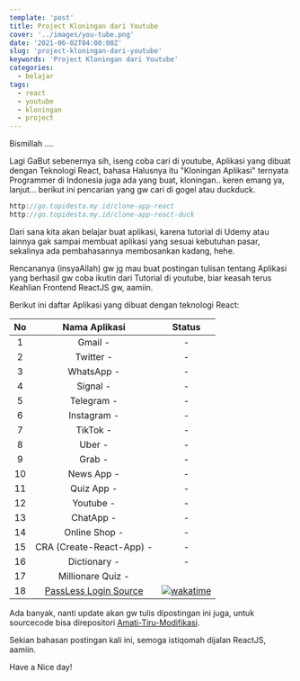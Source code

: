```yaml
---
template: 'post'
title: Project Kloningan dari Youtube
cover: '../images/you-tube.png'
date: '2021-06-02T04:00:00Z'
slug: 'project-kloningan-dari-youtube'
keywords: 'Project Kloningan dari Youtube'
categories:
  - belajar
tags:
  - react
  - youtube
  - kloningan
  - project
---
```


Bismillah ....

Lagi GaBut sebenernya sih, iseng coba cari di youtube, Aplikasi yang dibuat dengan Teknologi React, bahasa Halusnya itu "Kloningan Aplikasi" ternyata Programmer di Indonesia juga ada yang buat, kloningan.. keren emang ya, lanjut... berikut ini pencarian yang gw cari di gogel atau duckduck.

```javascript
http://go.topidesta.my.id/clone-app-react
http://go.topidesta.my.id/clone-app-react-duck
```

Dari sana kita akan belajar buat aplikasi, karena tutorial di Udemy atau lainnya gak sampai membuat aplikasi yang sesuai kebutuhan pasar, sekalinya ada pembahasannya membosankan kadang, hehe.

Rencananya (insyaAllah) gw jg mau buat postingan tulisan tentang Aplikasi yang berhasil gw coba ikutin dari Tutorial di youtube, biar keasah terus Keahlian Frontend ReactJS gw, aamiin.

Berikut ini daftar Aplikasi yang dibuat dengan teknologi React:

| No  |                                    Nama Aplikasi                                     |                                                                             Status                                                                              |
| :-: | :----------------------------------------------------------------------------------: | :-------------------------------------------------------------------------------------------------------------------------------------------------------------: |
|  1  |                                       Gmail -                                        |                                                                                -                                                                                |
|  2  |                                      Twitter -                                       |                                                                                -                                                                                |
|  3  |                                      WhatsApp -                                      |                                                                                -                                                                                |
|  4  |                                       Signal -                                       |                                                                                -                                                                                |
|  5  |                                      Telegram -                                      |                                                                                -                                                                                |
|  6  |                                     Instagram -                                      |                                                                                -                                                                                |
|  7  |                                       TikTok -                                       |                                                                                -                                                                                |
|  8  |                                        Uber -                                        |                                                                                -                                                                                |
|  9  |                                        Grab -                                        |                                                                                -                                                                                |
| 10  |                                      News App -                                      |                                                                                -                                                                                |
| 11  |                                      Quiz App -                                      |                                                                                -                                                                                |
| 12  |                                      Youtube -                                       |                                                                                -                                                                                |
| 13  |                                      ChatApp -                                       |                                                                                -                                                                                |
| 14  |                                    Online Shop -                                     |                                                                                -                                                                                |
| 15  |                               CRA (Create-React-App) -                               |                                                                                -                                                                                |
| 16  |                                     Dictionary -                                     |                                                                                -                                                                                |
| 17  |                                  Millionare Quiz -                                   |                                                                                                                                                                 |
| 18  | [PassLess Login ](https://github.com/amati-tiru-modifikasi/passlessreact) [Source]() | [![wakatime](https://wakatime.com/badge/github/amati-tiru-modifikasi/passlessreact.svg)](https://wakatime.com/badge/github/amati-tiru-modifikasi/passlessreact) |

Ada banyak, nanti update akan gw tulis dipostingan ini juga, untuk sourcecode bisa direpositori [Amati-Tiru-Modifikasi](https://github.com/amati-tiru-modifikasi).

Sekian bahasan postingan kali ini, semoga istiqomah dijalan ReactJS, aamiin.

Have a Nice day!
